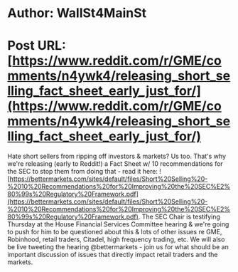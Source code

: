 # Author: WallSt4MainSt
# Post URL: [https://www.reddit.com/r/GME/comments/n4ywk4/releasing_short_selling_fact_sheet_early_just_for/](https://www.reddit.com/r/GME/comments/n4ywk4/releasing_short_selling_fact_sheet_early_just_for/)


Hate short sellers from ripping off investors & markets? Us too. That's why we're releasing (early to Reddit!) a Fact Sheet w/ 10 recommendations for the SEC to stop them from doing that - read it here: ![https://bettermarkets.com/sites/default/files/Short%20Selling%20-%2010%20Recommendations%20for%20Improving%20the%20SEC%E2%80%99s%20Regulatory%20Framework.pdf](https://bettermarkets.com/sites/default/files/Short%20Selling%20-%2010%20Recommendations%20for%20Improving%20the%20SEC%E2%80%99s%20Regulatory%20Framework.pdf).  The SEC Chair is testifying Thursday at the House Financial Services Committee hearing & we're going to push for him to be questioned about this & lots of other issues re GME, Robinhood, retail traders, Citadel, high frequency trading, etc. We will also be live tweeting the hearing @bettermarkets - join us for what should be an important discussion of issues that directly impact retail traders and the markets.